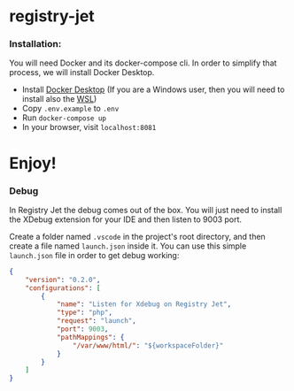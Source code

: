 # registry-jet


### Installation:

You will need Docker and its docker-compose cli.
In order to simplify that process, we will install Docker Desktop.

- Install [Docker Desktop](https://www.docker.com/products/docker-desktop)
(If you are a Windows user, then you will need to install also the [WSL](https://docs.microsoft.com/it-it/windows/wsl/install-manual#step-4---download-the-linux-kernel-update-package))
- Copy `.env.example` to `.env`
- Run `docker-compose up`
- In your browser, visit `localhost:8081`

# Enjoy!


### Debug

In Registry Jet the debug comes out of the box. You will just need to install the XDebug extension for your IDE and then listen to 9003 port.

Create a folder named `.vscode` in the project's root directory, and then create a file named `launch.json` inside it.
You can use this simple `launch.json` file in order to get debug working:

```json
{
    "version": "0.2.0",
    "configurations": [
        {
            "name": "Listen for Xdebug on Registry Jet",
            "type": "php",
            "request": "launch",
            "port": 9003,
            "pathMappings": {
                "/var/www/html/": "${workspaceFolder}"
            }
        }
    ]
}
```
